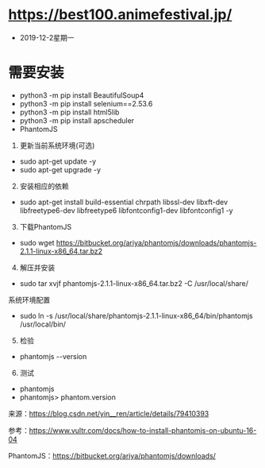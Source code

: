 # https://best100.animefestival.jp/
* 2019-12-2星期一
# 需要安装
* python3 -m pip install BeautifulSoup4
* python3 -m pip install selenium==2.53.6
* python3 -m pip install html5lib
* python3 -m pip install apscheduler
* PhantomJS 

1. 更新当前系统环境(可选)

* sudo apt-get update -y
* sudo apt-get upgrade -y


2. 安装相应的依赖

* sudo apt-get install build-essential chrpath libssl-dev libxft-dev libfreetype6-dev libfreetype6 libfontconfig1-dev libfontconfig1 -y

3. 下载PhantomJS

* sudo wget https://bitbucket.org/ariya/phantomjs/downloads/phantomjs-2.1.1-linux-x86_64.tar.bz2

4. 解压并安装

* sudo tar xvjf phantomjs-2.1.1-linux-x86_64.tar.bz2 -C /usr/local/share/

系统环境配置

* sudo ln -s /usr/local/share/phantomjs-2.1.1-linux-x86_64/bin/phantomjs /usr/local/bin/

5. 检验

* phantomjs --version

6. 测试

* phantomjs
* phantomjs> phantom.version

来源：https://blog.csdn.net/yin__ren/article/details/79410393 

参考：https://www.vultr.com/docs/how-to-install-phantomjs-on-ubuntu-16-04

PhantomJS：https://bitbucket.org/ariya/phantomjs/downloads/

